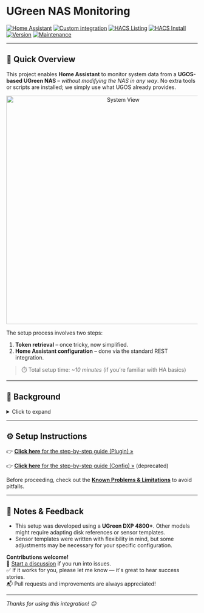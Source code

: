 # UGreen NAS Monitoring

[![Home Assistant](https://img.shields.io/badge/Home%20Assistant-%2341BDF5.svg)](https://www.home-assistant.io)
[![Custom integration](https://img.shields.io/badge/Custom%20Integration-%2341BDF5.svg)](https://www.home-assistant.io/getting-started/concepts-terminology)
[![HACS Listing](https://img.shields.io/badge/HACS%20Listing-intended-orange.svg)](https://github.com/hacs)
[![HACS Install](https://img.shields.io/badge/HACS%20Custom%20Install-verified-green.svg)](https://github.com/hacs)
[![Version](https://img.shields.io/badge/Version-v2025.05.1-green.svg)](https://github.com/Tom-Bom-badil/home-assistant_helios-vallox/releases)
[![Maintenance](https://img.shields.io/badge/Maintained%3F-yes-green.svg)](https://github.com/Tom-Bom-badil/home-assistant_helios-vallox/graphs/commit-activity)

---

## 🚀 Quick Overview

This project enables **Home Assistant** to monitor system data from a **UGOS-based UGreen NAS** – *without modifying the NAS in any way*. No extra tools or scripts are installed; we simply use what UGOS already provides.

<p align="center">
  <img src="https://github.com/user-attachments/assets/2f3053ac-35a0-42af-af59-087d0ec2134a" alt="System View" width="600"/>
</p>

The setup process involves two steps:

1. **Token retrieval** – once tricky, now simplified.  
2. **Home Assistant configuration** – done via the standard REST integration.

> ⏱️ Total setup time: *~10 minutes* (if you’re familiar with HA basics)

---

## 📖 Background

<details>
  <summary>Click to expand</summary>

When migrating from my old QNAP to a UGreen DXP, I encountered a few issues.

First, my virtual machines wouldn’t boot properly. After some digging, I solved the problem — [full details here](https://discord.com/channels/1208438687168335913/1270855790147797104/1318333164455723070) on Discord.

Then came the real issue: UGOS doesn’t expose system data like CPU or RAM usage through standard interfaces. Unlike QNAP (which has a built-in Home Assistant integration), I couldn’t find any plug-and-play option.

So I started building something myself — not beautiful, not plug-and-play — but it works. And it’s a solid proof-of-concept for anyone wanting Home Assistant insights from a UGreen NAS.

<p align="center">
  <img src="https://github.com/user-attachments/assets/37f5f5d5-9998-4879-bdfa-8fa4d5590ef0" alt="HA Dashboard Example" width="600"/>
</p>

</details>

---

## ⚙️ Setup Instructions

👉 [**Click here** for the step-by-step guide (Plugin) »](https://github.com/Tom-Bom-badil/ugreen_nas/blob/main/docs/how_to_setup_custom_components.md)

👉 [**Click here** for the step-by-step guide (Config) »](https://github.com/Tom-Bom-badil/ugreen_nas/blob/main/docs/how_to_setup.md) (deprecated)

Before proceeding, check out the [**Known Problems & Limitations**](https://github.com/Tom-Bom-badil/ugreen_nas/discussions/2) to avoid pitfalls.

---

## 📝 Notes & Feedback

- This setup was developed using a **UGreen DXP 4800+**. Other models might require adapting disk references or sensor templates.
- Sensor templates were written with flexibility in mind, but some adjustments may be necessary for your specific configuration.

**Contributions welcome!**  
💬 [Start a discussion](https://github.com/Tom-Bom-badil/ugreen_nas/discussions) if you run into issues.  
✅ If it works for you, please let me know — it's great to hear success stories.  
📬 Pull requests and improvements are always appreciated!

---

*Thanks for using this integration! 😊*
